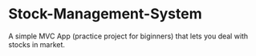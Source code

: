 # Stock-Management-System
A simple MVC App (practice project for biginners)  that lets you deal with stocks in market.
